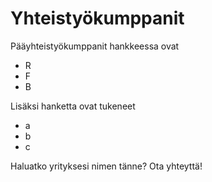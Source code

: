 # Yhteistyökumppanit

Pääyhteistyökumppanit hankkeessa ovat

- R
- F
- B

Lisäksi hanketta ovat tukeneet

- a
- b
- c

Haluatko yrityksesi nimen tänne? Ota yhteyttä!
